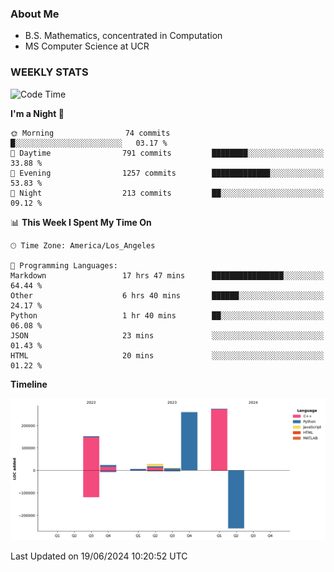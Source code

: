 ### About Me

- B.S. Mathematics, concentrated in Computation
- MS Computer Science at UCR


### WEEKLY STATS
<!--START_SECTION:waka-->
![Code Time](http://img.shields.io/badge/Code%20Time-186%20hrs%2014%20mins-blue)

**I'm a Night 🦉** 

```text
🌞 Morning                74 commits          █░░░░░░░░░░░░░░░░░░░░░░░░   03.17 % 
🌆 Daytime                791 commits         ████████░░░░░░░░░░░░░░░░░   33.88 % 
🌃 Evening                1257 commits        █████████████░░░░░░░░░░░░   53.83 % 
🌙 Night                  213 commits         ██░░░░░░░░░░░░░░░░░░░░░░░   09.12 % 
```


📊 **This Week I Spent My Time On** 

```text
🕑︎ Time Zone: America/Los_Angeles

💬 Programming Languages: 
Markdown                 17 hrs 47 mins      ████████████████░░░░░░░░░   64.44 % 
Other                    6 hrs 40 mins       ██████░░░░░░░░░░░░░░░░░░░   24.17 % 
Python                   1 hr 40 mins        ██░░░░░░░░░░░░░░░░░░░░░░░   06.08 % 
JSON                     23 mins             ░░░░░░░░░░░░░░░░░░░░░░░░░   01.43 % 
HTML                     20 mins             ░░░░░░░░░░░░░░░░░░░░░░░░░   01.22 % 
```

**Timeline**

![Lines of Code chart](https://raw.githubusercontent.com/nickocruzm/nickocruzm/main/assets/bar_graph.png)


 Last Updated on 19/06/2024 10:20:52 UTC
<!--END_SECTION:waka-->
